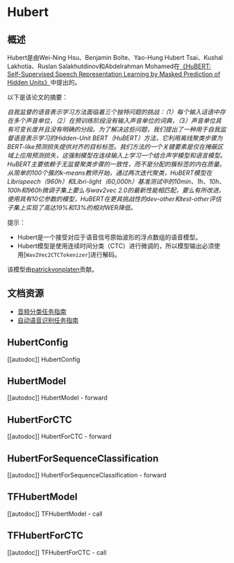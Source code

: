 <!--版权所有2021年HuggingFace团队。保留所有权利。
根据Apache许可证第2.0版（“许可证”）进行许可；除非符合
许可证，否则不得使用此文件。你可以在以下地址获取许可证的副本：

http://www.apache.org/licenses/LICENSE-2.0

除非适用法律要求或书面同意，否则根据许可证，只能在
“按原样”基础上分发软件，不提供任何形式的明示或暗示保证。
有关特定语法的详细信息，你可以阅读许可证，以了解是否可以
正确渲染在你的Markdown查看器中。-->

# Hubert

## 概述

Hubert是由Wei-Ning Hsu、Benjamin Bolte、Yao-Hung Hubert Tsai、Kushal Lakhotia、Ruslan Salakhutdinov和Abdelrahman Mohamed在[《HuBERT: Self-Supervised Speech Representation Learning by Masked Prediction of Hidden Units》](https://arxiv.org/abs/2106.07447)中提出的。

以下是该论文的摘要：

*自我监督的语音表示学习方法面临着三个独特问题的挑战：（1）每个输入话语中存在多个声音单位，（2）在预训练阶段没有输入声音单位的词典，（3）声音单位具有可变长度并且没有明确的分段。为了解决这些问题，我们提出了一种用于自我监督语音表示学习的Hidden-Unit BERT（HuBERT）方法，它利用离线聚类步骤为BERT-like预测损失提供对齐的目标标签。我们方法的一个关键要素是仅在掩蔽区域上应用预测损失，这强制模型在连续输入上学习一个结合声学模型和语言模型。HuBERT主要依赖于无监督聚类步骤的一致性，而不是分配的簇标签的内在质量。从简单的100个簇的k-means教师开始，通过两次迭代聚类，HuBERT模型在Librispeech（960h）和Libri-light（60,000h）基准测试中的10min、1h、10h、100h和960h微调子集上要么与wav2vec 2.0的最新性能相匹配，要么有所改进。使用具有10亿参数的模型，HuBERT在更具挑战性的dev-other和test-other评估子集上实现了高达19%和13%的相对WER降低。*

提示：

- Hubert是一个接受对应于语音信号原始波形的浮点数组的语音模型。
- Hubert模型是使用连续时间分类（CTC）进行微调的，所以模型输出必须使用[`Wav2Vec2CTCTokenizer`]进行解码。

该模型由[patrickvonplaten](https://huggingface.co/patrickvonplaten)贡献。

## 文档资源

- [音频分类任务指南](../tasks/audio_classification)
- [自动语音识别任务指南](../tasks/asr)

## HubertConfig

[[autodoc]] HubertConfig

## HubertModel

[[autodoc]] HubertModel
    - forward

## HubertForCTC

[[autodoc]] HubertForCTC
    - forward

## HubertForSequenceClassification

[[autodoc]] HubertForSequenceClassification
    - forward

## TFHubertModel

[[autodoc]] TFHubertModel
    - call

## TFHubertForCTC

[[autodoc]] TFHubertForCTC
    - call